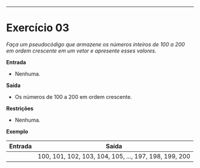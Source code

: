 ---
# Exercício 03

*Faça um pseudocódigo que armazene os números inteiros de 100 a 200 em ordem crescente em um vetor e apresente esses valores.*

**Entrada**

- Nenhuma.

**Saída**

- Os números de 100 a 200 em ordem crescente.

**Restrições**

- Nenhuma.

**Exemplo**

| Entrada | Saída                                                        |
|---------|--------------------------------------------------------------|
|         | 100, 101, 102, 103, 104, 105, ..., 197, 198, 199, 200      |
